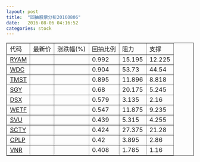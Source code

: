 ```yaml
---
layout: post
title:  "回抽股票分析20160806"
date:   2016-08-06 04:16:52
categories: stock
---
```

<script type="text/javascript">
var stockList = []
stockList.push('gb_ryam');
stockList.push('gb_wdc');
stockList.push('gb_tmst');
stockList.push('gb_sgy');
stockList.push('gb_dsx');
stockList.push('gb_wetf');
stockList.push('gb_svu');
stockList.push('gb_scty');
stockList.push('gb_cplp');
stockList.push('gb_vnr');
</script>
<table border="1">
 <tr>
 <td>代码</td>
 <td>最新价</td>
 <td>涨跌幅(%)</td>
 <td>回抽比例</td>
 <td>阻力</td>
 <td>支撑</td>
</tr>
  <tr id="ryam">
  <td><a href="http://stock.finance.sina.com.cn/usstock/quotes/RYAM.html" target="_blank">RYAM</a></td><td></td><td></td><td>0.992</td><td>15.195</td><td>12.225</td></tr>
  <tr id="wdc">
  <td><a href="http://stock.finance.sina.com.cn/usstock/quotes/WDC.html" target="_blank">WDC</a></td><td></td><td></td><td>0.904</td><td>53.73</td><td>44.54</td></tr>
  <tr id="tmst">
  <td><a href="http://stock.finance.sina.com.cn/usstock/quotes/TMST.html" target="_blank">TMST</a></td><td></td><td></td><td>0.895</td><td>11.896</td><td>8.818</td></tr>
  <tr id="sgy">
  <td><a href="http://stock.finance.sina.com.cn/usstock/quotes/SGY.html" target="_blank">SGY</a></td><td></td><td></td><td>0.68</td><td>20.175</td><td>5.245</td></tr>
  <tr id="dsx">
  <td><a href="http://stock.finance.sina.com.cn/usstock/quotes/DSX.html" target="_blank">DSX</a></td><td></td><td></td><td>0.579</td><td>3.135</td><td>2.16</td></tr>
  <tr id="wetf">
  <td><a href="http://stock.finance.sina.com.cn/usstock/quotes/WETF.html" target="_blank">WETF</a></td><td></td><td></td><td>0.547</td><td>11.875</td><td>9.235</td></tr>
  <tr id="svu">
  <td><a href="http://stock.finance.sina.com.cn/usstock/quotes/SVU.html" target="_blank">SVU</a></td><td></td><td></td><td>0.439</td><td>5.315</td><td>4.255</td></tr>
  <tr id="scty">
  <td><a href="http://stock.finance.sina.com.cn/usstock/quotes/SCTY.html" target="_blank">SCTY</a></td><td></td><td></td><td>0.424</td><td>27.375</td><td>21.28</td></tr>
  <tr id="cplp">
  <td><a href="http://stock.finance.sina.com.cn/usstock/quotes/CPLP.html" target="_blank">CPLP</a></td><td></td><td></td><td>0.42</td><td>3.895</td><td>2.86</td></tr>
  <tr id="vnr">
  <td><a href="http://stock.finance.sina.com.cn/usstock/quotes/VNR.html" target="_blank">VNR</a></td><td></td><td></td><td>0.408</td><td>1.785</td><td>1.16</td></tr>
</table>

